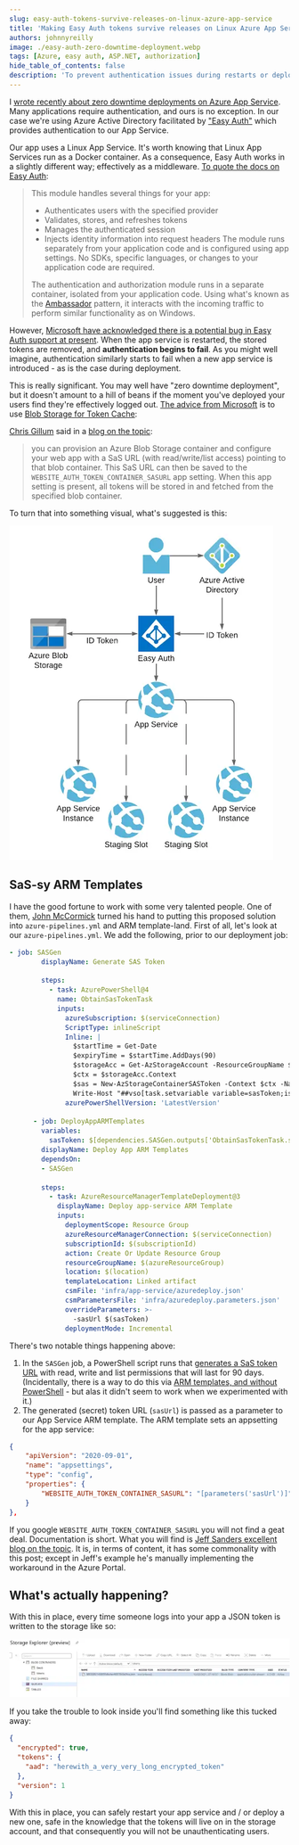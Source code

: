 ```yaml
---
slug: easy-auth-tokens-survive-releases-on-linux-azure-app-service
title: 'Making Easy Auth tokens survive releases on Linux Azure App Service'
authors: johnnyreilly
image: ./easy-auth-zero-downtime-deployment.webp
tags: [Azure, easy auth, ASP.NET, authorization]
hide_table_of_contents: false
description: 'To prevent authentication issues during restarts or deployments, Microsoft is recommending Blob Storage for Token Cache to store and fetch tokens.'
---
```


I [wrote recently about zero downtime deployments on Azure App Service](../2021-02-11-azure-app-service-health-checks-and-zero-downtime-deployments/index.md). Many applications require authentication, and ours is no exception. In our case we're using Azure Active Directory facilitated by ["Easy Auth"](https://docs.microsoft.com/en-us/azure/app-service/overview-authentication-authorization) which provides authentication to our App Service.

<!--truncate-->

Our app uses a Linux App Service. It's worth knowing that Linux App Services run as a Docker container. As a consequence, Easy Auth works in a slightly different way; effectively as a middleware. [To quote the docs on Easy Auth](https://docs.microsoft.com/en-us/azure/app-service/overview-authentication-authorization#on-containers):

> This module handles several things for your app:
>
> - Authenticates users with the specified provider
> - Validates, stores, and refreshes tokens
> - Manages the authenticated session
> - Injects identity information into request headers The module runs separately from your application code and is configured using app settings. No SDKs, specific languages, or changes to your application code are required.
>
> The authentication and authorization module runs in a separate container, isolated from your application code. Using what's known as the [Ambassador](https://docs.microsoft.com/en-us/azure/architecture/patterns/ambassador) pattern, it interacts with the incoming traffic to perform similar functionality as on Windows.

However, [Microsoft have acknowledged there is a potential bug in Easy Auth support at present](https://social.msdn.microsoft.com/Forums/en-US/dde551b2-c86d-474b-b0a6-cc66163785a1/restarting-azure-app-service-on-linux-with-azure-active-directory-authentication-resets-authme#b59951ab-623a-4442-a221-80c157387bbe). When the app service is restarted, the stored tokens are removed, and **authentication begins to fail**. As you might well imagine, authentication similarly starts to fail when a new app service is introduced - as is the case during deployment.

This is really significant. You may well have "zero downtime deployment", but it doesn't amount to a hill of beans if the moment you've deployed your users find they're effectively logged out. [The advice from Microsoft](https://social.msdn.microsoft.com/Forums/en-US/dde551b2-c86d-474b-b0a6-cc66163785a1/restarting-azure-app-service-on-linux-with-azure-active-directory-authentication-resets-authme#b59951ab-623a-4442-a221-80c157387bbe) is to use [Blob Storage for Token Cache](https://docs.microsoft.com/en-gb/archive/blogs/jpsanders/azure-app-service-authentication-using-a-blob-storage-for-token-cache):

[Chris Gillum](https://twitter.com/cgillum) said in a [blog on the topic](https://cgillum.tech/2016/03/07/app-service-token-store/):

> you can provision an Azure Blob Storage container and configure your web app with a SaS URL (with read/write/list access) pointing to that blob container. This SaS URL can then be saved to the `WEBSITE_AUTH_TOKEN_CONTAINER_SASURL` app setting. When this app setting is present, all tokens will be stored in and fetched from the specified blob container.

To turn that into something visual, what's suggested is this:

![diagram of Easy Auth with blog storage](easy-auth-zero-downtime-deployment.webp)

## SaS-sy ARM Templates

I have the good fortune to work with some very talented people. One of them, [John McCormick](https://github.com/jmccor99) turned his hand to putting this proposed solution into `azure-pipelines.yml` and ARM template-land. First of all, let's look at our `azure-pipelines.yml`. We add the following, prior to our deployment job:

```yml
- job: SASGen
        displayName: Generate SAS Token

        steps:
          - task: AzurePowerShell@4
            name: ObtainSasTokenTask
            inputs:
              azureSubscription: $(serviceConnection)
              ScriptType: inlineScript
              Inline: |
                $startTime = Get-Date
                $expiryTime = $startTime.AddDays(90)
                $storageAcc = Get-AzStorageAccount -ResourceGroupName $(azureResourceGroup) -Name $(storageAccountName)
                $ctx = $storageAcc.Context
                $sas = New-AzStorageContainerSASToken -Context $ctx -Name "tokens" -Permission "rwl" -Protocol HttpsOnly -StartTime $startTime -ExpiryTime $expiryTime -FullUri
                Write-Host "##vso[task.setvariable variable=sasToken;issecret=true;isOutput=true]$sas"
              azurePowerShellVersion: 'LatestVersion'

      - job: DeployAppARMTemplates
        variables:
          sasToken: $[dependencies.SASGen.outputs['ObtainSasTokenTask.sasToken'] ]
        displayName: Deploy App ARM Templates
        dependsOn:
        - SASGen

        steps:
          - task: AzureResourceManagerTemplateDeployment@3
            displayName: Deploy app-service ARM Template
            inputs:
              deploymentScope: Resource Group
              azureResourceManagerConnection: $(serviceConnection)
              subscriptionId: $(subscriptionId)
              action: Create Or Update Resource Group
              resourceGroupName: $(azureResourceGroup)
              location: $(location)
              templateLocation: Linked artifact
              csmFile: 'infra/app-service/azuredeploy.json'
              csmParametersFile: 'infra/azuredeploy.parameters.json'
              overrideParameters: >-
                -sasUrl $(sasToken)
              deploymentMode: Incremental
```

There's two notable things happening above:

1. In the `SASGen` job, a PowerShell script runs that [generates a SaS token URL](https://docs.microsoft.com/en-us/powershell/module/az.storage/new-azstoragecontainersastoken?view=azps-5.5.0) with read, write and list permissions that will last for 90 days. (Incidentally, there is a way to do this via [ARM templates, and without PowerShell](https://stackoverflow.com/a/56127006/761388) \- but alas it didn't seem to work when we experimented with it.)
2. The generated (secret) token URL (`sasUrl`) is passed as a parameter to our App Service ARM template. The ARM template sets an appsetting for the app service:

```json
{
    "apiVersion": "2020-09-01",
    "name": "appsettings",
    "type": "config",
    "properties": {
        "WEBSITE_AUTH_TOKEN_CONTAINER_SASURL": "[parameters('sasUrl')]"
    }
},
```

If you google `WEBSITE_AUTH_TOKEN_CONTAINER_SASURL` you will not find a geat deal. Documentation is short. What you will find is [Jeff Sanders excellent blog on the topic](http://jsandersblog.azurewebsites.net/2017/08/10/azure-app-service-authentication-using-a-blob-storage-for-token-cache/). It is, in terms of content, it has some commonality with this post; except in Jeff's example he's manually implementing the workaround in the Azure Portal.

## What's actually happening?

With this in place, every time someone logs into your app a JSON token is written to the storage like so:

![token in storage account](token.webp)

If you take the trouble to look inside you'll find something like this tucked away:

```json
{
  "encrypted": true,
  "tokens": {
    "aad": "herewith_a_very_very_long_encrypted_token"
  },
  "version": 1
}
```

With this in place, you can safely restart your app service and / or deploy a new one, safe in the knowledge that the tokens will live on in the storage account, and that consequently you will not be unauthenticating users.
